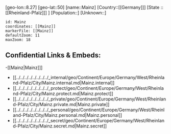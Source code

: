 ﻿---
location: [50,8.27]
mapzoom: [7,12] 
mapmarker: city 
type: City
tags:
- geo/City


SpocWebEntityId: 32223
isDeleted: false
confidential: public

---
[geo-lon::8.27]
[geo-lat::50]
[name::Mainz]
[Country::[[Germany]]]
[State ::[[Rheinland-Pfalz]]] ]
[Population::]
[Unknown::]


```leaflet
id: Mainz
coordinates: [[Mainz]]
markerFile: [[Mainz]]
defaultZoom: 11 
maxZoom: 18
```


## Confidential Links & Embeds: 
-[[Mainz|Mainz]]] 
- [[../../../../../../../../_internal/geo/Continent/Europe/Germany/West/Rheinland-Pfalz/City/Mainz.internal.md|Mainz.internal]] 
- [[../../../../../../../../_protect/geo/Continent/Europe/Germany/West/Rheinland-Pfalz/City/Mainz.protect.md|Mainz.protect]] 
- [[../../../../../../../../_private/geo/Continent/Europe/Germany/West/Rheinland-Pfalz/City/Mainz.private.md|Mainz.private]] 
- [[../../../../../../../../_personal/geo/Continent/Europe/Germany/West/Rheinland-Pfalz/City/Mainz.personal.md|Mainz.personal]] 
- [[../../../../../../../../_secret/geo/Continent/Europe/Germany/West/Rheinland-Pfalz/City/Mainz.secret.md|Mainz.secret]] 
